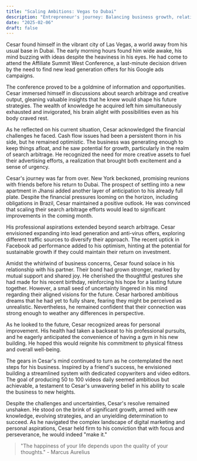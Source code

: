 ```yaml
---
title: "Scaling Ambitions: Vegas to Dubai"
description: "Entrepreneur's journey: Balancing business growth, relationships, and personal development."
date: "2025-02-06"
draft: false
---
```


Cesar found himself in the vibrant city of Las Vegas, a world away from his usual base in Dubai. The early morning hours found him wide awake, his mind buzzing with ideas despite the heaviness in his eyes. He had come to attend the Affiliate Summit West Conference, a last-minute decision driven by the need to find new lead generation offers for his Google ads campaigns.

The conference proved to be a goldmine of information and opportunities. Cesar immersed himself in discussions about search arbitrage and creative output, gleaning valuable insights that he knew would shape his future strategies. The wealth of knowledge he acquired left him simultaneously exhausted and invigorated, his brain alight with possibilities even as his body craved rest.

As he reflected on his current situation, Cesar acknowledged the financial challenges he faced. Cash flow issues had been a persistent thorn in his side, but he remained optimistic. The business was generating enough to keep things afloat, and he saw potential for growth, particularly in the realm of search arbitrage. He recognized the need for more creative assets to fuel their advertising efforts, a realization that brought both excitement and a sense of urgency.

Cesar's journey was far from over. New York beckoned, promising reunions with friends before his return to Dubai. The prospect of settling into a new apartment in Jhansi added another layer of anticipation to his already full plate. Despite the financial pressures looming on the horizon, including obligations in Brazil, Cesar maintained a positive outlook. He was convinced that scaling their search arbitrage efforts would lead to significant improvements in the coming month.

His professional aspirations extended beyond search arbitrage. Cesar envisioned expanding into lead generation and anti-virus offers, exploring different traffic sources to diversify their approach. The recent uptick in Facebook ad performance added to his optimism, hinting at the potential for sustainable growth if they could maintain their return on investment.

Amidst the whirlwind of business concerns, Cesar found solace in his relationship with his partner. Their bond had grown stronger, marked by mutual support and shared joy. He cherished the thoughtful gestures she had made for his recent birthday, reinforcing his hope for a lasting future together. However, a small seed of uncertainty lingered in his mind regarding their aligned visions for the future. Cesar harbored ambitious dreams that he had yet to fully share, fearing they might be perceived as unrealistic. Nevertheless, he remained confident that their connection was strong enough to weather any differences in perspective.

As he looked to the future, Cesar recognized areas for personal improvement. His health had taken a backseat to his professional pursuits, and he eagerly anticipated the convenience of having a gym in his new building. He hoped this would reignite his commitment to physical fitness and overall well-being.

The gears in Cesar's mind continued to turn as he contemplated the next steps for his business. Inspired by a friend's success, he envisioned building a streamlined system with dedicated copywriters and video editors. The goal of producing 50 to 100 videos daily seemed ambitious but achievable, a testament to Cesar's unwavering belief in his ability to scale the business to new heights.

Despite the challenges and uncertainties, Cesar's resolve remained unshaken. He stood on the brink of significant growth, armed with new knowledge, evolving strategies, and an unyielding determination to succeed. As he navigated the complex landscape of digital marketing and personal aspirations, Cesar held firm to his conviction that with focus and perseverance, he would indeed "make it."

> "The happiness of your life depends upon the quality of your thoughts." - Marcus Aurelius